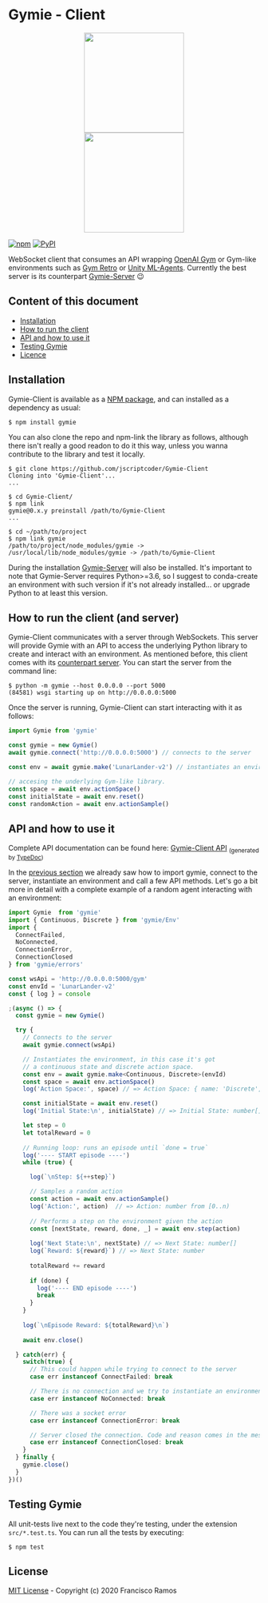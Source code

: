 # Gymie - Client

<p align="center">
  <img src="https://raw.githubusercontent.com/jscriptcoder/Gymie-Client/master/images/node+python=gymie2.svg" height="200" />
  <br />
  <img src="https://raw.githubusercontent.com/jscriptcoder/Gymie-Client/master/images/gymie-client_logo2.svg" height="200" />
</p>

<a href="https://www.npmjs.com/package/gymie"><img alt="npm" src="https://img.shields.io/npm/v/gymie?label=NPM%20Package" /></a>
<a href="https://pypi.org/project/gymie/"><img alt="PyPI" src="https://img.shields.io/pypi/v/gymie?label=PyPI%3A%20Gymie%20Server" /></a>

WebSocket client that consumes an API wrapping <a href="https://github.com/openai/gym">OpenAI Gym</a> or Gym-like environments such as <a href="https://github.com/openai/retro">Gym Retro</a> or <a href="https://github.com/Unity-Technologies/ml-agents">Unity ML-Agents</a>. Currently the best server is its counterpart <a href="https://github.com/jscriptcoder/Gymie-Server">Gymie-Server</a> 😉
    
## Content of this document
- [Installation](#installation)
- [How to run the client](#how-to-run-the-client-and-server)
- [API and how to use it](#api-and-how-to-use-it)
- [Testing Gymie](#testing-gymie)
- [Licence](#license)

## Installation

Gymie-Client is available as a [NPM package](https://www.npmjs.com/package/gymie), and can installed as a dependency as usual:

```
$ npm install gymie
```

You can also clone the repo and npm-link the library as follows, although there isn't really a good readon to do it this way, unless you wanna contribute to the library and test it locally.

```
$ git clone https://github.com/jscriptcoder/Gymie-Client
Cloning into 'Gymie-Client'...
...

$ cd Gymie-Client/
$ npm link
gymie@0.x.y preinstall /path/to/Gymie-Client
...

$ cd ~/path/to/project
$ npm link gymie
/path/to/project/node_modules/gymie -> /usr/local/lib/node_modules/gymie -> /path/to/Gymie-Client
```

During the installation [Gymie-Server](https://pypi.org/project/gymie/) will also be installed. It's important to note that Gymie-Server requires Python>=3.6, so I suggest to conda-create an environment with such version if it's not already installed... or upgrade Python to at least this version.

## How to run the client (and server)

Gymie-Client communicates with a server through WebSockets. This server will provide Gymie with an API to access the underlying Python library to create and interact with an environment. As mentioned before, this client comes with its [counterpart server](https://github.com/jscriptcoder/Gymie-Server). You can start the server from the command line:

```
$ python -m gymie --host 0.0.0.0 --port 5000
(84581) wsgi starting up on http://0.0.0.0:5000
```

Once the server is running, Gymie-Client can start interacting with it as follows:

```ts
import Gymie from 'gymie'

const gymie = new Gymie()
await gymie.connect('http://0.0.0.0:5000') // connects to the server

const env = await gymie.make('LunarLander-v2') // instantiates an environment

// accesing the underlying Gym-like library.
const space = await env.actionSpace()
const initialState = await env.reset()
const randomAction = await env.actionSample()
```

## API and how to use it

Complete API documentation can be found here: [Gymie-Client API](https://jscriptcoder.github.io/Gymie-Client) <sub>(generated by [TypeDoc](http://typedoc.org/))</sub>

In the [previous section](#how-to-run-the-client-and-server) we already saw how to import gymie, connect to the server, instantiate an environment and call a few API methods. Let's go a bit more in detail with a complete example of a random agent interacting with an environment:

```ts
import Gymie  from 'gymie'
import { Continuous, Discrete } from 'gymie/Env'
import { 
  ConnectFailed, 
  NoConnected, 
  ConnectionError, 
  ConnectionClosed 
} from 'gymie/errors'

const wsApi = 'http://0.0.0.0:5000/gym'
const envId = 'LunarLander-v2'
const { log } = console

;(async () => {
  const gymie = new Gymie()

  try {
    // Connects to the server
    await gymie.connect(wsApi)

    // Instantiates the environment, in this case it's got
    // a continuous state and discrete action space.
    const env = await gymie.make<Continuous, Discrete>(envId)
    const space = await env.actionSpace()
    log('Action Space:', space) // => Action Space: { name: 'Discrete', n: number }

    const initialState = await env.reset()
    log('Initial State:\n', initialState) // => Initial State: number[]

    let step = 0
    let totalReward = 0
    
    // Running loop: runs an episode until `done = true`
    log('---- START episode ----')
    while (true) {

      log(`\nStep: ${++step}`)

      // Samples a random action
      const action = await env.actionSample()
      log('Action:', action)  // => Action: number from [0..n)
      
      // Performs a step on the environment given the action
      const [nextState, reward, done, _] = await env.step(action)
  
      log('Next State:\n', nextState) // => Next State: number[]
      log(`Reward: ${reward}`) // => Next State: number
  
      totalReward += reward
  
      if (done) {
        log('---- END episode ----')
        break
      }
    }
  
    log(`\nEpisode Reward: ${totalReward}\n`)
  
    await env.close()

  } catch(err) {
    switch(true) {
      // This could happen while trying to connect to the server
      case err instanceof ConnectFailed: break

      // There is no connection and we try to instantiate an environment    
      case err instanceof NoConnected: break

      // There was a socket error
      case err instanceof ConnectionError: break

      // Server closed the connection. Code and reason comes in the message
      case err instanceof ConnectionClosed: break
    }
  } finally {
    gymie.close()
  }
})()
```

## Testing Gymie

All unit-tests live next to the code they're testing, under the extension `src/*.test.ts`. You can run all the tests by executing:
```
$ npm test
```

## License

[MIT License](LICENSE) - Copyright (c) 2020 Francisco Ramos

<!-- sort 1 -->
